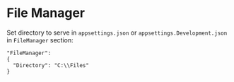 # File Manager

Set directory to serve in `appsettings.json` or `appsettings.Development.json` in `FileManager` section:
```
"FileManager":
{
  "Directory": "C:\\Files"
}
